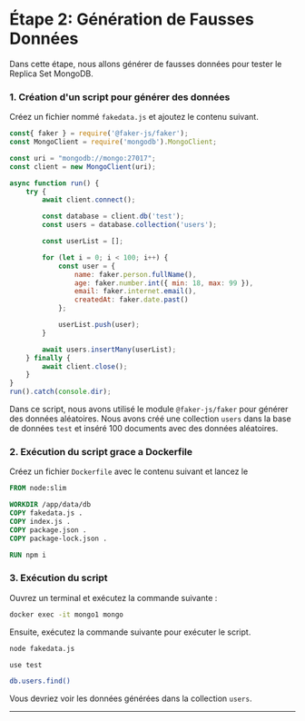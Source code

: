 # Étape 2: Génération de Fausses Données

Dans cette étape, nous allons générer de fausses données pour tester le Replica Set MongoDB.

### 1. Création d'un script pour générer des données

Créez un fichier nommé `fakedata.js` et ajoutez le contenu suivant.

```javascript
const{ faker } = require('@faker-js/faker');
const MongoClient = require('mongodb').MongoClient;

const uri = "mongodb://mongo:27017";
const client = new MongoClient(uri);

async function run() {
    try {
        await client.connect();

        const database = client.db('test');
        const users = database.collection('users');

        const userList = [];

        for (let i = 0; i < 100; i++) {
            const user = {
                name: faker.person.fullName(),
                age: faker.number.int({ min: 18, max: 99 }),
                email: faker.internet.email(),
                createdAt: faker.date.past()
            };

            userList.push(user);
        }

        await users.insertMany(userList);
    } finally {
        await client.close();
    }
}
run().catch(console.dir);
```

Dans ce script, nous avons utilisé le module `@faker-js/faker` pour générer des données aléatoires. Nous avons créé une collection `users` dans la base de données `test` et inséré 100 documents avec des données aléatoires.

### 2. Exécution du script grace a Dockerfile

Créez un fichier `Dockerfile` avec le contenu suivant et lancez le

```Dockerfile
FROM node:slim

WORKDIR /app/data/db
COPY fakedata.js .
COPY index.js .
COPY package.json .
COPY package-lock.json .

RUN npm i
```


### 3. Exécution du script

Ouvrez un terminal et exécutez la commande suivante :

```bash
docker exec -it mongo1 mongo
```

Ensuite, exécutez la commande suivante pour exécuter le script.

```bash
node fakedata.js
```

```bash
use test
```

```bash
db.users.find()
```

Vous devriez voir les données générées dans la collection `users`.

---



